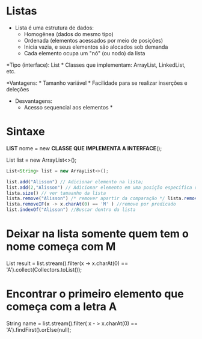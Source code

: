 # Listas
* Lista é uma estrutura de dados:
	* Homogênea (dados do mesmo tipo)
	* Ordenada (elementos acessados por meio de posições)
	* Inicia vazia, e seus elementos são alocados sob demanda
	* Cada elemento ocupa um "nó" (ou nodo) da lista


*Tipo (interface): List
	* Classes que implementam: ArrayList, LinkedList, etc.


*Vantagens:
	* Tamanho variável
	* Facilidade para se realizar inserções e deleções


* Desvantagens:
	* Acesso sequencial aos elementos *


# Sintaxe
**LIST**<tipo> nome = new **CLASSE QUE IMPLEMENTA A INTERFACE**();


List<String> list = new ArrayList<>();

~~~Javascript
List<String> list = new ArrayList<>();

list.add("Alisson") // Adicionar elemento na lista;
list.add(2,"Alisson") // Adicionar elemento em uma posição específica da lista;
lista.size() // ver tamaanho da lista
lista.remove("Alisson") /* remover apartir da comparação */ lista.remove(1) // remover elemento de uma opção
lista.removeIF(x -> x.charAt(0) == 'M' ) //remove por predicado
list.indexOf("Alisson") //Buscar dentro da lista
~~~

# Deixar na lista somente quem tem o nome começa com M
List<String> result = list.stream().filter(x -> x.charAt(0) == 'A').collect(Collectors.toList());

# Encontrar o primeiro elemento que começa com a letra A
String name = list.stream().filter( x - > x.charAt(0) == 'A').findFirst().orElse(null);